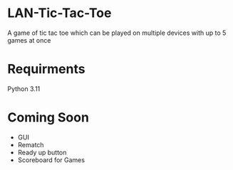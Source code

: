 # LAN-Tic-Tac-Toe
A game of tic tac toe which can be played on multiple devices with up to 5 games at once

# Requirments
 Python 3.11
 
# Coming Soon
-  GUI
-  Rematch
-  Ready up button
-  Scoreboard for Games
